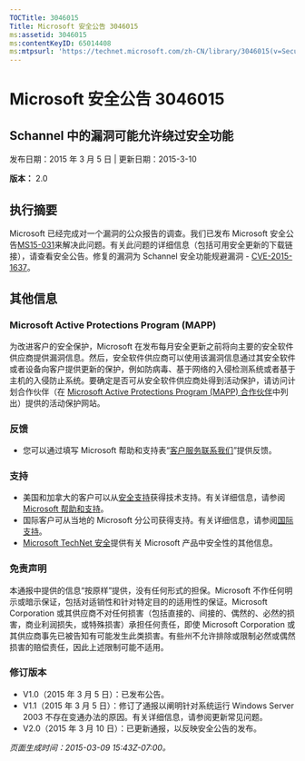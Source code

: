 ```yaml
---
TOCTitle: 3046015
Title: Microsoft 安全公告 3046015
ms:assetid: 3046015
ms:contentKeyID: 65014408
ms:mtpsurl: 'https://technet.microsoft.com/zh-CN/library/3046015(v=Security.10)'
---
```



Microsoft 安全公告 3046015
==========================

Schannel 中的漏洞可能允许绕过安全功能
-------------------------------------

发布日期：2015 年 3 月 5 日 | 更新日期：2015-3-10

**版本：** 2.0

执行摘要
--------

Microsoft 已经完成对一个漏洞的公众报告的调查。我们已发布 Microsoft 安全公告[MS15-031](https://technet.microsoft.com/zh-cn/library/security/ms15-031)来解决此问题。有关此问题的详细信息（包括可用安全更新的下载链接），请查看安全公告。修复的漏洞为 Schannel 安全功能规避漏洞 - [CVE-2015-1637](http://www.cve.mitre.org/cgi-bin/cvename.cgi?name=cve-2015-1637)。

其他信息
--------

### Microsoft Active Protections Program (MAPP)

为改进客户的安全保护，Microsoft 在发布每月安全更新之前将向主要的安全软件供应商提供漏洞信息。然后，安全软件供应商可以使用该漏洞信息通过其安全软件或者设备向客户提供更新的保护，例如防病毒、基于网络的入侵检测系统或者基于主机的入侵防止系统。要确定是否可从安全软件供应商处得到活动保护，请访问计划合作伙伴（在 [Microsoft Active Protections Program (MAPP) 合作伙伴](http://technet.microsoft.com/zh-cn/security/dn467918)中列出）提供的活动保护网站。

### 反馈

-   您可以通过填写 Microsoft 帮助和支持表“[客户服务联系我们](http://support.microsoft.com/kb/?scid=sw;en;1257&amp;showpage=1&amp;ws=technet&amp;sd=tech)”提供反馈。

### 支持

-   美国和加拿大的客户可以从[安全支持](http://go.microsoft.com/fwlink/?linkid=21131)获得技术支持。有关详细信息，请参阅 [Microsoft 帮助和支持](http://support.microsoft.com/?ln=zh-cn)。
-   国际客户可从当地的 Microsoft 分公司获得支持。有关详细信息，请参阅[国际支持](http://go.microsoft.com/fwlink/?linkid=21155)。
-   [Microsoft TechNet 安全](http://technet.microsoft.com/zh-cn/security/default.aspx)提供有关 Microsoft 产品中安全性的其他信息。

### 免责声明

本通报中提供的信息“按原样”提供，没有任何形式的担保。Microsoft 不作任何明示或暗示保证，包括对适销性和针对特定目的的适用性的保证。Microsoft Corporation 或其供应商不对任何损害（包括直接的、间接的、偶然的、必然的损害，商业利润损失，或特殊损害）承担任何责任，即使 Microsoft Corporation 或其供应商事先已被告知有可能发生此类损害。有些州不允许排除或限制必然或偶然损害的赔偿责任，因此上述限制可能不适用。

### 修订版本

-   V1.0（2015 年 3 月 5 日）：已发布公告。
-   V1.1（2015 年 3 月 5 日）：修订了通报以阐明针对系统运行 Windows Server 2003 不存在变通办法的原因。有关详细信息，请参阅更新常见问题。
-   V2.0（2015 年 3 月 10 日）：已更新通报，以反映安全公告的发布。

*页面生成时间：2015-03-09 15:43Z-07:00。*
